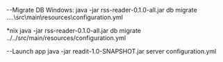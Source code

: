 --Migrate DB
Windows:
java -jar rss-reader-0.1.0-all.jar db migrate ..\..\src\main\resources\configuration.yml

*nix
java -jar rss-reader-0.1.0-all.jar db migrate ../../src/main/resources/configuration.yml

--Launch app
java -jar readit-1.0-SNAPSHOT.jar server configuration.yml
